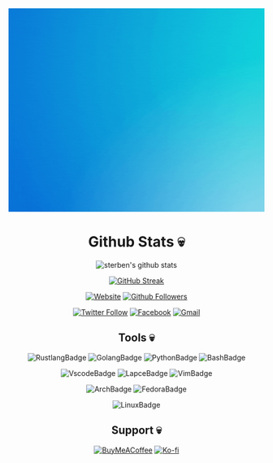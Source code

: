 

<div align="center"><img src="gif/sterben.gif" width="600" height="400"></div>


<!-- 
<p align="center" style="margin: -20px 0 30px">
   <a href="https://twitter.com/schwrzstrbn" target="_blank" style='margin-right:10px'>
    <img align="center" src="https://cdn.jsdelivr.net/npm/simple-icons@3.0.1/icons/twitter.svg" alt="twitter" height="22px" width="22px" />
  </a>
  &nbsp;&nbsp;
  <a href="https://stackoverflow.com/users/11480951/schwarz-sterben" target="_blank" style='margin-right:10px'>
    <img align="center" src="https://cdn.jsdelivr.net/npm/simple-icons@3.0.1/icons/stackoverflow.svg" alt="stackoverflow" height="22px" width="22px" />
  </a>
  &nbsp;&nbsp;
  <a href="https://www.linkedin.com/in/schwrzstrbn" target="_blank" style='margin-right:10px'>
    <img align="center" src="https://cdn.jsdelivr.net/npm/simple-icons@3.0.1/icons/linkedin.svg" alt="linkedin" height="22px" width="22px" />
  </a>
  &nbsp;&nbsp;
  <a href="mailto:schwrzstrbn@gmail.com" target="_blank">
    <img align="center" src="https://cdn.jsdelivr.net/npm/simple-icons@3.0.1/icons/protonmail.svg" alt="email" height="22px" width="22px" />
  </a>
</p> -->

<!-- --- -->

<h1 align="center">Github Stats 💀</h1>

<div align="center">

![sterben's github stats](https://github-readme-stats.vercel.app/api?username=schwrzstrbn&show_icons=true&theme=highcontrast&hide=stars&hide_border=true&bg_color=000000&title_color=FFFFFF&text_color=FFFFFF&icon_color=FFFFFF&count_private=true&include_all_commits=true)

[![GitHub Streak](https://github-readme-streak-stats.herokuapp.com?user=schwrzstrbn&theme=highcontrast&currStreakLabel=FFFFFF&fire=FFFFFF&ring=FFFFFF&border=000000)](https://git.io/streak-stats)

[![Website](https://img.shields.io/website?label=seanmiranda.com&style=for-the-badge&url=https%3A%2F%2Fseanmiranda.com&color=black&labelColor=black)](https://seanmiranda.com)
[![Github Followers](https://img.shields.io/github/followers/schwrzstrbn?style=for-the-badge&logo=github&color=black&labelColor=black)](https://github.com/schwrzstrbn)

[![Twitter Follow](https://img.shields.io/badge/Twitter-000000?style=for-the-badge&logo=twitter&logoColor=white&color=black)](https://twitter.com/intent/follow?original_referer=https%3A%2F%2Fgithub.com%2Fschwrzstrbn&screen_name=schwrzstrbn)
[![Facebook](https://img.shields.io/badge/Facebook-00ADD8?style=for-the-badge&logo=facebook&logoColor=white&color=black)](https://facebook.com/schwrzstrbn)
[![Gmail](https://img.shields.io/badge/Gmail-00ADD8?style=for-the-badge&logo=gmail&logoColor=white&color=black)](https://mail.google.com/mail/?view=cm&source=mailto&to=[schwrzstrbn@gmail.com])

<h2>Tools 💀 </h2>

![RustlangBadge](https://img.shields.io/badge/Rust-000000?style=for-the-badge&logo=rust&logoColor=white&color=black)
![GolangBadge](https://img.shields.io/badge/Go-00ADD8?style=for-the-badge&logo=go&logoColor=white&color=black)
![PythonBadge](https://img.shields.io/badge/Python-000000?style=for-the-badge&logo=python&logoColor=white&color=black)
![BashBadge](https://img.shields.io/badge/Bash-00ADD8?style=for-the-badge&logo=gnu-bash&logoColor=white&color=black)

![VscodeBadge](https://img.shields.io/badge/Vscode-000000?style=for-the-badge&logo=visual-studio-code&logoColor=white&color=black)
![LapceBadge](https://img.shields.io/badge/Lapce-00ADD8?style=for-the-badge&logo=lapce&logoColor=white&color=black)
![VimBadge](https://img.shields.io/badge/Vim-00ADD8?style=for-the-badge&logo=vim&logoColor=white&color=black)
   
![ArchBadge](https://img.shields.io/badge/Arch-000000?style=for-the-badge&logo=arch-linux&logoColor=white&color=black)
![FedoraBadge](https://img.shields.io/badge/Fedora-00ADD8?style=for-the-badge&logo=fedora&logoColor=white&color=black)
   
![LinuxBadge](https://img.shields.io/badge/Linux-00ADD8?style=for-the-badge&logo=linux&logoColor=white&color=black)


<h2 align="center">Support 💀</h2>
<!-- <a href="https://www.buymeacoffee.com/schwrzstrbn" target="_blank"><img src="https://cdn.buymeacoffee.com/buttons/default-black.png" alt="Buy Me A Coffee" height="41" width="174" background="black" color="white"></a> -->
   
[![BuyMeACoffee](https://img.shields.io/badge/BuyMeACoffee-00ADD8?style=for-the-badge&logo=buy-me-a-coffee&logoColor=white&color=black)](https://buymeacoffee.com/schwrzstrbn)
[![Ko-fi](https://img.shields.io/badge/SendKoFi-00ADD8?style=for-the-badge&logo=ko-fi&logoColor=white&color=black)](https://ko-fi.com/B0B1D3A0N)


</div>


<!--
**schwarz-sterben/schwarz-sterben** is a ✨ _special_ ✨ repository because its `README.md` (this file) appears on your GitHub profile.

Here are some ideas to get you started:

- 🔭 I’m currently working on ...
- 🌱 I’m currently learning ...
- 👯 I’m looking to collaborate on ...
- 🤔 I’m looking for help with ...
- 💬 Ask me about ...
- 📫 How to reach me: ...
- 😄 Pronouns: ...
- ⚡ Fun fact: ...
-->

[website]: https://seanmiranda.com
[twitter]: https://twitter.com/schwrzstrbn
[instagram]: https://instagram.com/schwrzstrbn
[linkedin]: https://linkedin.com/in/schwrzstrbn
